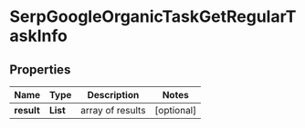 # SerpGoogleOrganicTaskGetRegularTaskInfo


## Properties

| Name | Type | Description | Notes |
|------------ | ------------- | ------------- | -------------|
**result** | **List<SerpGoogleOrganicTaskGetRegularResultInfo>** | array of results |[optional]|